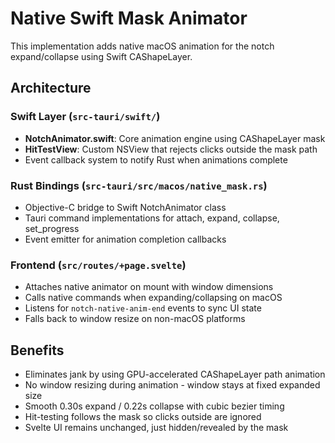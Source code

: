 # Native Swift Mask Animator

This implementation adds native macOS animation for the notch expand/collapse using Swift CAShapeLayer.

## Architecture

### Swift Layer (`src-tauri/swift/`)

- **NotchAnimator.swift**: Core animation engine using CAShapeLayer mask
- **HitTestView**: Custom NSView that rejects clicks outside the mask path
- Event callback system to notify Rust when animations complete

### Rust Bindings (`src-tauri/src/macos/native_mask.rs`)

- Objective-C bridge to Swift NotchAnimator class
- Tauri command implementations for attach, expand, collapse, set_progress
- Event emitter for animation completion callbacks

### Frontend (`src/routes/+page.svelte`)

- Attaches native animator on mount with window dimensions
- Calls native commands when expanding/collapsing on macOS
- Listens for `notch-native-anim-end` events to sync UI state
- Falls back to window resize on non-macOS platforms

## Benefits

- Eliminates jank by using GPU-accelerated CAShapeLayer path animation
- No window resizing during animation - window stays at fixed expanded size
- Smooth 0.30s expand / 0.22s collapse with cubic bezier timing
- Hit-testing follows the mask so clicks outside are ignored
- Svelte UI remains unchanged, just hidden/revealed by the mask
